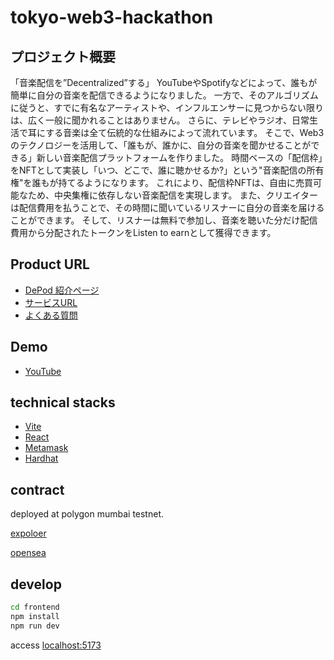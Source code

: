 # tokyo-web3-hackathon
## プロジェクト概要
「音楽配信を”Decentralized”する」
YouTubeやSpotifyなどによって、誰もが簡単に自分の音楽を配信できるようになりました。
一方で、そのアルゴリズムに従うと、すでに有名なアーティストや、インフルエンサーに見つからない限りは、広く一般に聞かれることはありません。
さらに、テレビやラジオ、日常生活で耳にする音楽は全て伝統的な仕組みによって流れています。
そこで、Web3のテクノロジーを活用して、「誰もが、誰かに、自分の音楽を聞かせることができる」新しい音楽配信プラットフォームを作りました。
時間ベースの「配信枠」をNFTとして実装し「いつ、どこで、誰に聴かせるか?」という"音楽配信の所有権"を誰もが持てるようになります。
これにより、配信枠NFTは、自由に売買可能なため、中央集権に依存しない音楽配信を実現します。
また、クリエイターは配信費用を払うことで、その時間に聞いているリスナーに自分の音楽を届けることができます。
そして、リスナーは無料で参加し、音楽を聴いた分だけ配信費用から分配されたトークンをListen to earnとして獲得できます。

## Product URL
* [DePod 紹介ページ](https://pmdao.notion.site/DePod-Decentralized-Podcast-Platform-f192854eb26d4e1498b71fe9245b2d05)
* [サービスURL](https://pm-dao.github.io/tokyo-web3-hackathon/)
* [よくある質問](https://www.notion.so/pmdao/DePod-Decentralized-Podcast-Platform-f192854eb26d4e1498b71fe9245b2d05#0fc158779dd34342869f72b717597dd7)

## Demo
* [YouTube](https://youtu.be/oYDzma7LO7g)

## technical stacks

* [Vite](https://ja.vitejs.dev/)
* [React](https://ja.reactjs.org/)
* [Metamask](https://chrome.google.com/webstore/detail/metamask/nkbihfbeogaeaoehlefnkodbefgpgknn?hl=ja)
* [Hardhat](https://hardhat.org/)

## contract

deployed at polygon mumbai testnet.

[expoloer](https://mumbai.polygonscan.com/address/0x250ad80574bf9733713A8cB38769F91264D7C5e1)

[opensea](https://testnets.opensea.io/ja/collection/pmtoken-v3)

## develop

```bash
cd frontend
npm install
npm run dev
```

access  [localhost:5173](http://localhost:5173/)
